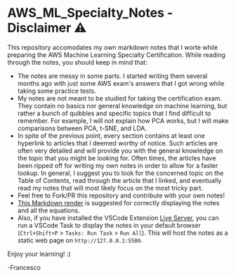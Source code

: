 # AWS_ML_Specialty_Notes - Disclaimer ⚠️
This repository accomodates my own markdown notes that I worte while preparing the AWS Machine Learning Specialty Certification.
While reading through the notes, you should keep in mind that:

* The notes are messy in some parts. I started writing them several months ago with just some AWS exam's answers that I got wrong while taking some practice tests.
* My notes are not meant to be studied for taking the certification exam. They contain no basics nor general knowledge on machine learning, but rather a bunch of quibbles and specific topics that I find difficult to remember. For example, I will not explain how PCA works, but I will make comparisons between PCA, t-SNE, and LDA.
* In spite of the previous point, every section contains at least one hyperlink to articles that I deemed worthy of notice. Such articles are often very detailed and will provide you with the general knowledge on the topic that you might be looking for. Often times, the articles have been ripped off for writing my own notes in order to allow for a faster lookup.
In general, I suggest you to look for the concerned topic on the Table of Contents, read through the article that I linked, and eventually read my notes that will most likely focus on the most tricky part.
* Feel free to Fork/PR this repository and contribute with your own notes!
* [This Markdown render](https://marketplace.visualstudio.com/items?itemName=yzhang.markdown-all-in-one) is suggested for correctly displaying the notes and all the equations.
* Also, if you have installed the VSCode Extension [Live Server](https://marketplace.visualstudio.com/items?itemName=ritwickdey.LiveServer), you can run a VSCode Task to display the notes in your default browser (`Ctrl+Shift+P` > `Tasks: Run Task` > `Run All`). This will host the notes as a static web page on `http://127.0.0.1:5500`. 

Enjoy your learning! :)

-Francesco
